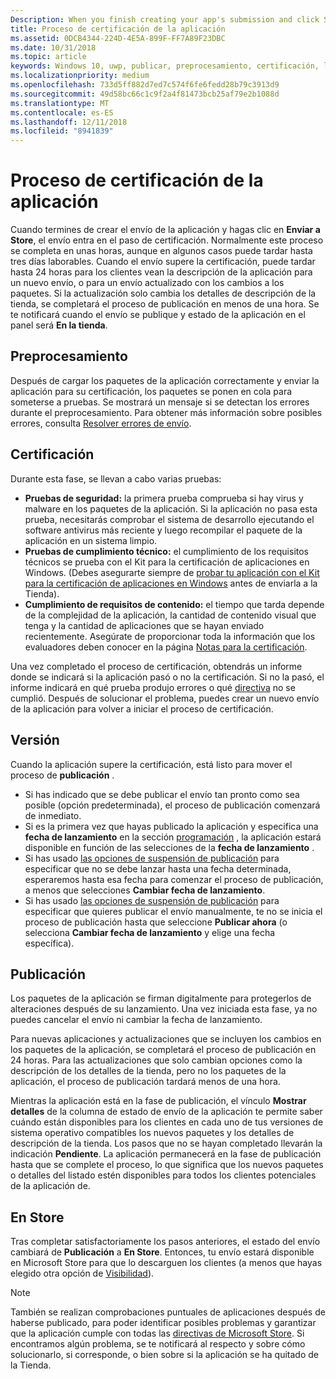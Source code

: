 ```yaml
---
Description: When you finish creating your app's submission and click Submit to the Store, the submission enters the certification step.
title: Proceso de certificación de la aplicación
ms.assetid: 0DCB4344-224D-4E5A-899F-FF7A89F23DBC
ms.date: 10/31/2018
ms.topic: article
keywords: Windows 10, uwp, publicar, preprocesamiento, certificación, lanzamiento, pendientes, enviar, publicar, estado, tiempo
ms.localizationpriority: medium
ms.openlocfilehash: 733d5ff882d7ed7c574f6fe6fedd28b79c3913d9
ms.sourcegitcommit: 49d58bc66c1c9f2a4f81473bcb25af79e2b1088d
ms.translationtype: MT
ms.contentlocale: es-ES
ms.lasthandoff: 12/11/2018
ms.locfileid: "8941839"
---
```

# <a name="the-app-certification-process"></a>Proceso de certificación de la aplicación

Cuando termines de crear el envío de la aplicación y hagas clic en **Enviar a Store**, el envío entra en el paso de certificación. Normalmente este proceso se completa en unas horas, aunque en algunos casos puede tardar hasta tres días laborables. Cuando el envío supere la certificación, puede tardar hasta 24 horas para los clientes vean la descripción de la aplicación para un nuevo envío, o para un envío actualizado con los cambios a los paquetes. Si la actualización solo cambia los detalles de descripción de la tienda, se completará el proceso de publicación en menos de una hora.  Se te notificará cuando el envío se publique y estado de la aplicación en el panel será **En la tienda**.

## <a name="preprocessing"></a>Preprocesamiento

Después de cargar los paquetes de la aplicación correctamente y enviar la aplicación para su certificación, los paquetes se ponen en cola para someterse a pruebas. Se mostrará un mensaje si se detectan los errores durante el preprocesamiento. Para obtener más información sobre posibles errores, consulta [Resolver errores de envío](resolve-submission-errors.md).

## <a name="certification"></a>Certificación

Durante esta fase, se llevan a cabo varias pruebas:

-   **Pruebas de seguridad:** la primera prueba comprueba si hay virus y malware en los paquetes de la aplicación. Si la aplicación no pasa esta prueba, necesitarás comprobar el sistema de desarrollo ejecutando el software antivirus más reciente y luego recompilar el paquete de la aplicación en un sistema limpio.
-   **Pruebas de cumplimiento técnico:** el cumplimiento de los requisitos técnicos se prueba con el Kit para la certificación de aplicaciones en Windows. (Debes asegurarte siempre de [probar tu aplicación con el Kit para la certificación de aplicaciones en Windows](../debug-test-perf/windows-app-certification-kit.md) antes de enviarla a la Tienda).
-   **Cumplimiento de requisitos de contenido:** el tiempo que tarda depende de la complejidad de la aplicación, la cantidad de contenido visual que tenga y la cantidad de aplicaciones que se hayan enviado recientemente. Asegúrate de proporcionar toda la información que los evaluadores deben conocer en la página [Notas para la certificación](notes-for-certification.md).

Una vez completado el proceso de certificación, obtendrás un informe donde se indicará si la aplicación pasó o no la certificación. Si no la pasó, el informe indicará en qué prueba produjo errores o qué [directiva](https://docs.microsoft.com/legal/windows/agreements/store-policies) no se cumplió. Después de solucionar el problema, puedes crear un nuevo envío de la aplicación para volver a iniciar el proceso de certificación.

## <a name="release"></a>Versión

Cuando la aplicación supere la certificación, está listo para mover el proceso de **publicación** .

- Si has indicado que se debe publicar el envío tan pronto como sea posible (opción predeterminada), el proceso de publicación comenzará de inmediato.
- Si es la primera vez que hayas publicado la aplicación y especifica una **fecha de lanzamiento** en la sección [programación](configure-precise-release-scheduling.md#release) , la aplicación estará disponible en función de las selecciones de la **fecha de lanzamiento** .
- Si has usado [las opciones de suspensión de publicación](manage-submission-options.md#publishing-hold-options) para especificar que no se debe lanzar hasta una fecha determinada, esperaremos hasta esa fecha para comenzar el proceso de publicación, a menos que selecciones **Cambiar fecha de lanzamiento**.
- Si has usado [las opciones de suspensión de publicación](manage-submission-options.md#publishing-hold-options) para especificar que quieres publicar el envío manualmente, te no se inicia el proceso de publicación hasta que seleccione **Publicar ahora** (o selecciona **Cambiar fecha de lanzamiento** y elige una fecha específica).


## <a name="publishing"></a>Publicación

Los paquetes de la aplicación se firman digitalmente para protegerlos de alteraciones después de su lanzamiento. Una vez iniciada esta fase, ya no puedes cancelar el envío ni cambiar la fecha de lanzamiento.

Para nuevas aplicaciones y actualizaciones que se incluyen los cambios en los paquetes de la aplicación, se completará el proceso de publicación en 24 horas. Para las actualizaciones que solo cambian opciones como la descripción de los detalles de la tienda, pero no los paquetes de la aplicación, el proceso de publicación tardará menos de una hora.

Mientras la aplicación está en la fase de publicación, el vínculo **Mostrar detalles** de la columna de estado de envío de la aplicación te permite saber cuándo están disponibles para los clientes en cada uno de tus versiones de sistema operativo compatibles los nuevos paquetes y los detalles de descripción de la tienda. Los pasos que no se hayan completado llevarán la indicación **Pendiente**. La aplicación permanecerá en la fase de publicación hasta que se complete el proceso, lo que significa que los nuevos paquetes o detalles del listado estén disponibles para todos los clientes potenciales de la aplicación de.

## <a name="in-the-store"></a>En Store 

Tras completar satisfactoriamente los pasos anteriores, el estado del envío cambiará de **Publicación** a **En Store**. Entonces, tu envío estará disponible en Microsoft Store para que lo descarguen los clientes (a menos que hayas elegido otra opción de [Visibilidad](choose-visibility-options.md#discoverability)). 

> [!NOTE]
> También se realizan comprobaciones puntuales de aplicaciones después de haberse publicado, para poder identificar posibles problemas y garantizar que la aplicación cumple con todas las [directivas de Microsoft Store](https://docs.microsoft.com/legal/windows/agreements/store-policies). Si encontramos algún problema, se te notificará al respecto y sobre cómo solucionarlo, si corresponde, o bien sobre si la aplicación se ha quitado de la Tienda.

 

 

 




